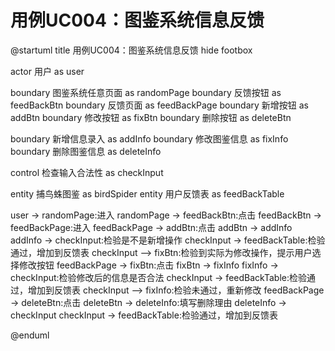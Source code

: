 # 用例UC004：图鉴系统信息反馈

@startuml
title 用例UC004：图鉴系统信息反馈
hide footbox

actor 用户 as user

boundary 图鉴系统任意页面 as randomPage
boundary 反馈按钮 as feedBackBtn
boundary 反馈页面 as feedBackPage
boundary 新增按钮 as addBtn
boundary 修改按钮 as fixBtn
boundary 删除按钮 as deleteBtn

boundary 新增信息录入 as addInfo
boundary 修改图鉴信息 as fixInfo
boundary 删除图鉴信息 as deleteInfo

control 检查输入合法性 as checkInput

entity 捕鸟蛛图鉴 as birdSpider
entity 用户反馈表 as feedBackTable

user -> randomPage:进入
randomPage -> feedBackBtn:点击
feedBackBtn -> feedBackPage:进入
feedBackPage -> addBtn:点击
addBtn -> addInfo
addInfo -> checkInput:检验是不是新增操作
checkInput -> feedBackTable:检验通过，增加到反馈表
checkInput --> fixBtn:检验到实际为修改操作，提示用户选择修改按钮
feedBackPage -> fixBtn:点击
fixBtn -> fixInfo
fixInfo -> checkInput:检验修改后的信息是否合法
checkInput -> feedBackTable:检验通过，增加到反馈表
checkInput --> fixInfo:检验未通过，重新修改
feedBackPage -> deleteBtn:点击
deleteBtn -> deleteInfo:填写删除理由
deleteInfo -> checkInput
checkInput -> feedBackTable:检验通过，增加到反馈表

@enduml
